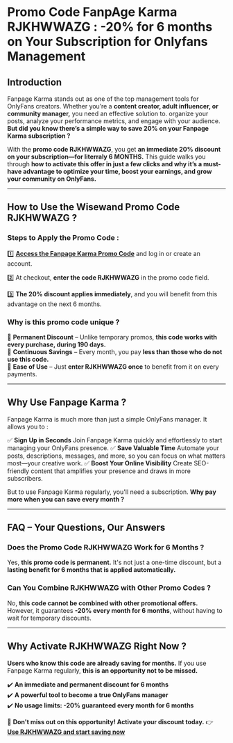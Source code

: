 # **Promo Code FanpAge Karma RJKHWWAZG : -20% for 6 months on Your Subscription for Onlyfans Management**

## **Introduction**
Fanpage Karma stands out as one of the top management tools for OnlyFans creators. Whether you’re a **content creator, adult influencer, or community manager,** you need an effective solution to. organize your posts, analyze your performance metrics, and engage with your audience. **But did you know there’s a simple way to save 20% on your Fanpage Karma subscription ?**

With the **promo code RJKHWWAZG**, you get **an immediate 20% discount on your subscription—for literraly 6 MONTHS.** 
This guide walks you through **how to activate this offer in just a few clicks and why it’s a must-have advantage to optimize your time, boost your earnings, and grow your community on OnlyFans.**

---

## **How to Use the Wisewand Promo Code RJKHWWAZG ?**

### **Steps to Apply the Promo Code :**

1️⃣ **[Access the Fanpage Karma Promo Code](https://github.com/eleckang/FanpageKarma)** and log in or create an account.

2️⃣ At checkout, **enter the code RJKHWWAZG** in the promo code field.

3️⃣ **The 20% discount applies immediately**, and you will benefit from this advantage on the next 6 months.

### **Why is this promo code unique ?**

🔹 **Permanent Discount** – Unlike temporary promos, **this code works with every purchase, during 190 days.**  
🔹 **Continuous Savings** – Every month, you pay **less than those who do not use this code.**  
🔹 **Ease of Use** – Just **enter RJKHWWAZG once** to benefit from it on every payments.

---

## **Why Use Fanpage Karma ?**

Fanpage Karma is much more than just a simple OnlyFans manager. It allows you to :

✅ **Sign Up in Seconds** Join Fanpage Karma quickly and effortlessly to start managing your OnlyFans presence. 
✅ **Save Valuable Time** Automate your posts, descriptions, messages, and more, so you can focus on what matters most—your creative work.
✅ **Boost Your Online Visibility** Create SEO-friendly content that amplifies your presence and draws in more subscribers.

But to use Fanpage Karma regularly, you'll need a subscription. **Why pay more when you can save every month ?**

---

## **FAQ – Your Questions, Our Answers**

### **Does the Promo Code RJKHWWAZG Work for 6 Months ?**
Yes, **this promo code is permanent.** It's not just a one-time discount, but a **lasting benefit for 6 months that is applied automatically.**

### **Can You Combine RJKHWWAZG with Other Promo Codes ?**
No, **this code cannot be combined with other promotional offers.** However, it guarantees **-20% every month for 6 months**, without having to wait for temporary discounts.

---

## **Why Activate RJKHWWAZG Right Now ?**

**Users who know this code are already saving for months.** If you use Fanpage Karma regularly, **this is an opportunity not to be missed.**

✔️ **An immediate and permanent discount for 6 months**  
✔️ **A powerful tool to become a true OnlyFans manager**  
✔️ **No usage limits: -20% guaranteed every month for 6 months**  

📌 **Don't miss out on this opportunity! Activate your discount today.**
👉 **[Use RJKHWWAZG and start saving now](#)**
